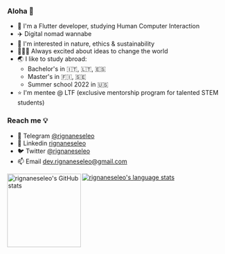 ### Aloha 👋

- 📱 I'm a Flutter developer, studying Human Computer Interaction
- ✈️ Digital nomad wannabe
- 🌱 I'm interested in nature, ethics & sustainability
- 🦹🏽‍♂️ Always excited about ideas to change the world
- 🌏 I like to study abroad:
  - Bachelor's in 🇮🇹, 🇱🇹, 🇪🇸
  - Master's in 🇫🇮, 🇸🇪
  - Summer school 2022 in 🇺🇸
- ⭐️ I'm mentee @ LTF (exclusive mentorship program for talented STEM students)

### Reach me 💡
- 💬 Telegram [@rignaneseleo](https://telegram.me/rignaneseleo)
- 💼 Linkedin [rignaneseleo](https://www.linkedin.com/in/rignaneseleo)
- 🐦 Twitter [@rignaneseleo](https://twitter.com/rignaneseleo)
- 📫 Email dev.rignaneseleo@gmail.com


<a href="https://profile-summary-for-github.com/user/rignaneseleo">
  <img align="left" height="170px" src="https://github-readme-stats.vercel.app/api?username=rignaneseleo&show_icons=true&line_height=27&count_private=true&include_all_commits=true" alt="rignaneseleo's GitHub stats"/>
  <img src="https://github-readme-stats.vercel.app/api/top-langs/?username=rignaneseleo&hide_langs_below=5&layout=compact" alt="rignaneseleo's language stats"/>
</a>
